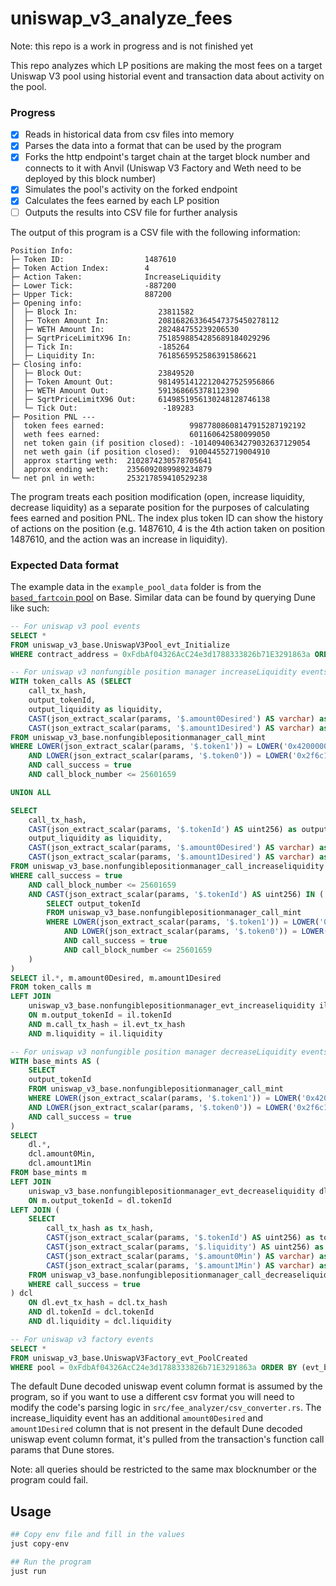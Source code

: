 # uniswap_v3_analyze_fees

Note: this repo is a work in progress and is not finished yet

This repo analyzes which LP positions are making the most fees on a target Uniswap V3 pool using historial event and transaction data about activity on the pool.

### Progress
- [x] Reads in historical data from csv files into memory
- [x] Parses the data into a format that can be used by the program
- [x] Forks the http endpoint's target chain at the target block number and connects to it with Anvil (Uniswap V3 Factory and Weth need to be deployed by this block number)
- [X] Simulates the pool's activity on the forked endpoint
- [X] Calculates the fees earned by each LP position
- [ ] Outputs the results into CSV file for further analysis

The output of this program is a CSV file with the following information:
```
Position Info:
├─ Token ID:                  1487610
├─ Token Action Index:        4
├─ Action Taken:              IncreaseLiquidity
├─ Lower Tick:                -887200
├─ Upper Tick:                887200
├─ Opening info:
│  ├─ Block In:                  23811582
│  ├─ Token Amount In:           208168263364547375450278112
│  ├─ WETH Amount In:            282484755239206530
│  ├─ SqrtPriceLimitX96 In:      7518598854285689184029296
│  ├─ Tick In:                   -185264
│  ├─ Liquidity In:              7618565952586391586621
├─ Closing info:
│  ├─ Block Out:                 23849520
│  ├─ Token Amount Out:          98149514122120427525956866
│  ├─ WETH Amount Out:           591368665378112390
│  ├─ SqrtPriceLimitX96 Out:     6149851956130248128746138
│  └─ Tick Out:                   -189283
├─ Position PNL ---
│  token fees earned:                   99877808608147915287192192
│  weth fees earned:                    601160642580099050
│  net token gain (if position closed): -10140940634279032637129054
│  net weth gain (if position closed):  910044552719004910
│  approx starting weth:  2102874230578705641
│  approx ending weth:    2356092089989234879
└─ net pnl in weth:       253217859410529238
```

The program treats each position modification (open, increase liquidity, decrease liquidity) as a separate position for the purposes of calculating fees earned and position PNL. The index plus token ID can show the history of actions on the position (e.g. 1487610, 4 is the 4th action taken on position 1487610, and the action was an increase in liquidity).

### Expected Data format
The example data in the `example_pool_data` folder is from the [`based_fartcoin` pool](https://basescan.org/token/0x2f6c17fa9f9bc3600346ab4e48c0701e1d5962ae?a=0xfdbaf04326acc24e3d1788333826b71e3291863a) on Base. Similar data can be found by querying Dune like such:

```sql
-- For uniswap v3 pool events
SELECT *
FROM uniswap_v3_base.UniswapV3Pool_evt_Initialize
WHERE contract_address = 0xFdbAf04326AcC24e3d1788333826b71E3291863a ORDER BY (evt_block_number, evt_index);

-- For uniswap v3 nonfungible position manager increaseLiquidity events (includes amount0Desired and amount1Desired as additional columns)
WITH token_calls AS (SELECT 
    call_tx_hash,
    output_tokenId,
    output_liquidity as liquidity,
    CAST(json_extract_scalar(params, '$.amount0Desired') AS varchar) as amount0Desired,
    CAST(json_extract_scalar(params, '$.amount1Desired') AS varchar) as amount1Desired
FROM uniswap_v3_base.nonfungiblepositionmanager_call_mint 
WHERE LOWER(json_extract_scalar(params, '$.token1')) = LOWER('0x4200000000000000000000000000000000000006') 
    AND LOWER(json_extract_scalar(params, '$.token0')) = LOWER('0x2f6c17fa9f9bC3600346ab4e48C0701e1d5962AE')
    AND call_success = true
    AND call_block_number <= 25601659

UNION ALL

SELECT 
    call_tx_hash,
    CAST(json_extract_scalar(params, '$.tokenId') AS uint256) as output_tokenId,
    output_liquidity as liquidity,
    CAST(json_extract_scalar(params, '$.amount0Desired') AS varchar) as amount0Desired,
    CAST(json_extract_scalar(params, '$.amount1Desired') AS varchar) as amount1Desired
FROM uniswap_v3_base.nonfungiblepositionmanager_call_increaseliquidity
WHERE call_success = true
    AND call_block_number <= 25601659
    AND CAST(json_extract_scalar(params, '$.tokenId') AS uint256) IN (
        SELECT output_tokenId 
        FROM uniswap_v3_base.nonfungiblepositionmanager_call_mint
        WHERE LOWER(json_extract_scalar(params, '$.token1')) = LOWER('0x4200000000000000000000000000000000000006') 
            AND LOWER(json_extract_scalar(params, '$.token0')) = LOWER('0x2f6c17fa9f9bC3600346ab4e48C0701e1d5962AE')
            AND call_success = true
            AND call_block_number <= 25601659
    )
)
SELECT il.*, m.amount0Desired, m.amount1Desired
FROM token_calls m
LEFT JOIN 
    uniswap_v3_base.nonfungiblepositionmanager_evt_increaseliquidity il 
    ON m.output_tokenId = il.tokenId
    AND m.call_tx_hash = il.evt_tx_hash
    AND m.liquidity = il.liquidity

-- For uniswap v3 nonfungible position manager decreaseLiquidity events (includes amount0Min and amount1Min as additional columns)
WITH base_mints AS (
    SELECT 
    output_tokenId
    FROM uniswap_v3_base.nonfungiblepositionmanager_call_mint 
    WHERE LOWER(json_extract_scalar(params, '$.token1')) = LOWER('0x4200000000000000000000000000000000000006') 
    AND LOWER(json_extract_scalar(params, '$.token0')) = LOWER('0x2f6c17fa9f9bC3600346ab4e48C0701e1d5962AE')
    AND call_success = true
)
SELECT 
    dl.*,
    dcl.amount0Min,
    dcl.amount1Min
FROM base_mints m
LEFT JOIN 
    uniswap_v3_base.nonfungiblepositionmanager_evt_decreaseliquidity dl
    ON m.output_tokenId = dl.tokenId
LEFT JOIN (
    SELECT 
        call_tx_hash as tx_hash,
        CAST(json_extract_scalar(params, '$.tokenId') AS uint256) as tokenId,
        CAST(json_extract_scalar(params, '$.liquidity') AS uint256) as liquidity,
        CAST(json_extract_scalar(params, '$.amount0Min') AS varchar) as amount0Min,
        CAST(json_extract_scalar(params, '$.amount1Min') AS varchar) as amount1Min
    FROM uniswap_v3_base.nonfungiblepositionmanager_call_decreaseliquidity
    WHERE call_success = true
) dcl 
    ON dl.evt_tx_hash = dcl.tx_hash 
    AND dl.tokenId = dcl.tokenId 
    AND dl.liquidity = dcl.liquidity

-- For uniswap v3 factory events
SELECT *
FROM uniswap_v3_base.UniswapV3Factory_evt_PoolCreated
WHERE pool = 0xFdbAf04326AcC24e3d1788333826b71E3291863a ORDER BY (evt_block_number, evt_index);
```
The default Dune decoded uniswap event column format is assumed by the program, so if you want to use a different csv format you will need to modify the code's parsing logic in `src/fee_analyzer/csv_converter.rs`. The increase_liquidity event has an additional `amount0Desired` and `amount1Desired` column that is not present in the default Dune decoded uniswap event column format, it's pulled from the transaction's function call params that Dune stores. 

Note: all queries should be restricted to the same max blocknumber or the program could fail. 

## Usage

```bash
## Copy env file and fill in the values
just copy-env 

## Run the program
just run
```